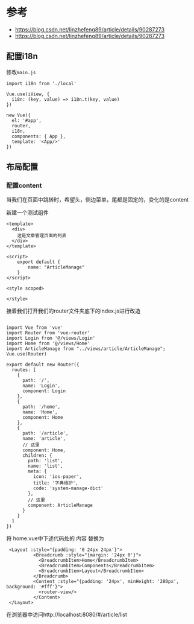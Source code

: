 # 参考

* https://blog.csdn.net/linzhefeng89/article/details/90287273
* https://blog.csdn.net/linzhefeng89/article/details/90287273
## 配置i18n

修改`main.js`

```
import i18n from './local'

Vue.use(iView, {
  i18n: (key, value) => i18n.t(key, value)
})

new Vue({
  el: '#app',
  router,
  i18n,
  components: { App },
  template: '<App/>'
})
```



## 布局配置


### 配置content

当我们在页面中跳转时，希望头，侧边菜单，尾都是固定的，变化的是content

新建一个测试组件

```$xslt
<template>
  <div>
    这是文章管理页面的列表
  </div>
</template>

<script>
    export default {
        name: "ArticleManage"
    }
</script>

<style scoped>

</style>

```
接着我们打开我们的router文件夹底下的index.js进行改造
```$xslt

import Vue from 'vue'
import Router from 'vue-router'
import Login from '@/views/Login'
import Home from '@/views/Home'
import ArticleManage from "../views/article/ArticleManage";
Vue.use(Router)

export default new Router({
  routes: [
    {
      path: '/',
      name: 'Login',
      component: Login
    },
    {
      path: '/home',
      name: 'Home',
      component: Home
    },
    {
      path: '/article',
      name: 'article',
      // 这里
      component: Home,
      children: {
        path: 'list',
        name: 'list',
        meta: {
          icon: 'ios-paper',
          title: '字典维护',
          code: 'system-manage-dict'
        },
        // 这里
        component: ArticleManage
      }
    }
  ]
})

```
将 home.vue中下述代码处的 内容 替换为<router-view/>
```
 <Layout :style="{padding: '0 24px 24px'}">
          <Breadcrumb :style="{margin: '24px 0'}">
            <BreadcrumbItem>Home</BreadcrumbItem>
            <BreadcrumbItem>Components</BreadcrumbItem>
            <BreadcrumbItem>Layout</BreadcrumbItem>
          </Breadcrumb>
          <Content :style="{padding: '24px', minHeight: '280px', background: '#fff'}">
            <router-view/>
          </Content>
 </Layout>
```

在浏览器中访问http://localhost:8080/#/article/list
